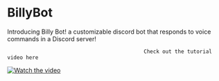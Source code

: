 # BillyBot

Introducing Billy Bot! a customizable discord bot that responds to voice commands in a Discord server!

                                                Check out the tutorial video here

[![Watch the video](https://img.youtube.com/vi/EyHBpJnrkfU/maxresdefault.jpg)](https://www.youtube.com/watch?v=EyHBpJnrkfU&t=153s&ab_channel=SethLastname)


